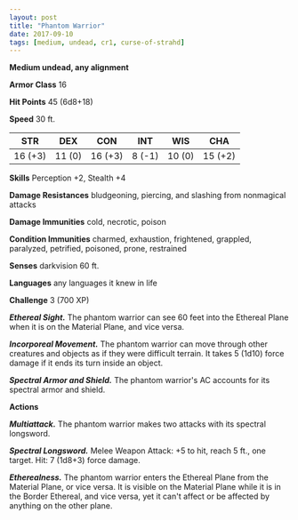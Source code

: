 ```yaml
---
layout: post
title: "Phantom Warrior"
date: 2017-09-10
tags: [medium, undead, cr1, curse-of-strahd]
---
```


**Medium undead, any alignment**

**Armor Class** 16

**Hit Points** 45 (6d8+18)

**Speed** 30 ft.

|   STR   |   DEX   |   CON   |   INT   |   WIS   |   CHA   |
|:-----:|:-----:|:-----:|:-----:|:-----:|:-----:|
| 16 (+3) | 11 (0) | 16 (+3) | 8 (-1) | 10 (0) | 15 (+2) |

**Skills** Perception +2, Stealth +4

**Damage Resistances** bludgeoning, piercing, and slashing from nonmagical attacks

**Damage Immunities** cold, necrotic, poison

**Condition Immunities** charmed, exhaustion, frightened, grappled, paralyzed, petrified, poisoned, prone, restrained

**Senses** darkvision 60 ft.

**Languages** any languages it knew in life

**Challenge** 3 (700 XP)

***Ethereal Sight.*** The phantom warrior can see 60 feet into the Ethereal Plane when it is on the Material Plane, and vice versa.

***Incorporeal Movement.*** The phantom warrior can move through other creatures and objects as if they were difficult terrain. It takes 5 (1d10) force damage if it ends its turn inside an object.

***Spectral Armor and Shield.*** The phantom warrior's AC accounts for its spectral armor and shield.

**Actions**

***Multiattack.*** The phantom warrior makes two attacks with its spectral longsword.

***Spectral Longsword.*** Melee Weapon Attack: +5 to hit, reach 5 ft., one target. Hit: 7 (1d8+3) force damage.

***Etherealness.*** The phantom warrior enters the Ethereal Plane from the Material Plane, or vice versa. It is visible on the Material Plane while it is in the Border Ethereal, and vice versa, yet it can't affect or be affected by anything on the other plane.

